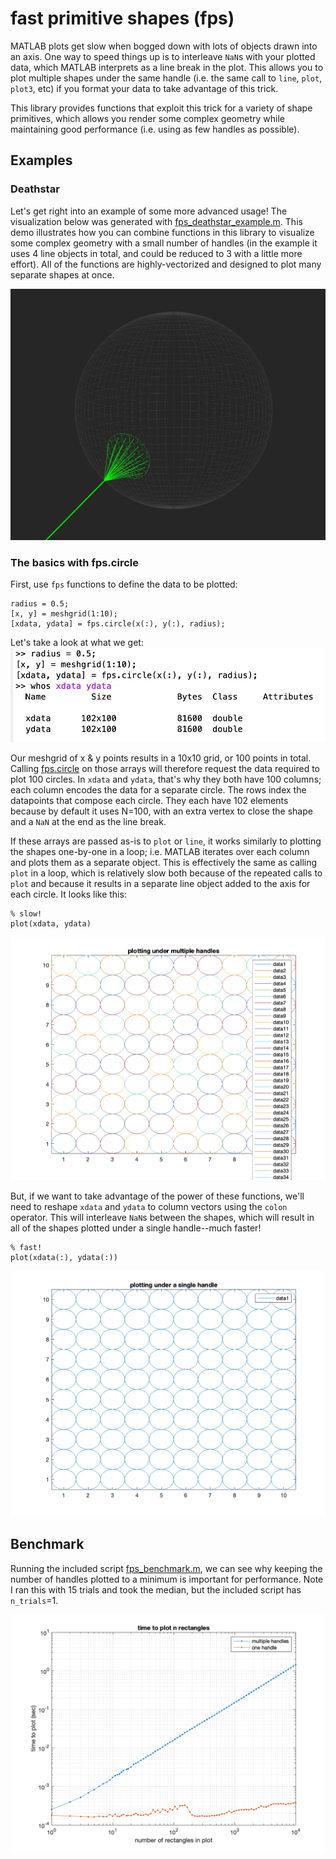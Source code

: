 # fast primitive shapes (fps)

MATLAB plots get slow when bogged down with lots of objects drawn
into an axis.  One way to speed things up is to interleave `NaN`s with
your plotted data, which MATLAB interprets as a line break in the plot.
This allows you to plot multiple shapes under the same handle (i.e. the
same call to `line`, `plot`, `plot3`, etc) if you format your data to
take advantage of this trick.

This library provides functions that exploit this trick for a variety
of shape primitives, which allows you render some complex geometry while
maintaining good performance (i.e. using as few handles as possible).

## Examples

### Deathstar

Let's get right into an example of some more advanced usage!  The visualization below was generated with [fps_deathstar_example.m](./test/fps_deathstar_example.m).  This demo illustrates how you can combine functions in this library to visualize some complex geometry with a small number of handles (in the example it uses 4 line objects in total, and could be reduced to 3 with a little more effort).  All of the functions are highly-vectorized and designed to plot many separate shapes at once.

![](doc/example.png)


### The basics with fps.circle

First, use `fps` functions to define the data to be plotted:

```
radius = 0.5;
[x, y] = meshgrid(1:10);
[xdata, ydata] = fps.circle(x(:), y(:), radius);
```
Let's take a look at what we get: ![](doc/workspace.jpg)

Our meshgrid of x & y points results in a 10x10 grid, or 100 points in total.  Calling [fps.circle](+fps/circle.m) on those arrays will therefore request the data required to plot 100 circles.  In `xdata` and `ydata`, that's why they both have 100 columns; each column encodes the data for a separate circle.  The rows index the datapoints that compose each circle.  They each have 102 elements because by default it uses N=100, with an extra vertex to close the shape and a `NaN` at the end as the line break.

If these arrays are passed as-is to `plot` or `line`, it works similarly to plotting the shapes one-by-one in a loop; i.e. MATLAB iterates over each column and plots them as a separate object.  This is effectively the same as calling `plot` in a loop, which is relatively slow both because of the repeated calls to `plot` and because it results in a separate line object added to the axis for each circle.  It looks like this:
```
% slow!
plot(xdata, ydata)
```

![](doc/circles_multi.png)

But, if we want to take advantage of the power of these functions, we'll need to reshape `xdata` and `ydata` to column vectors using the `colon` operator.  This will interleave `NaN`s between the shapes, which will result in all of the shapes plotted under a single handle--much faster!

```
% fast!
plot(xdata(:), ydata(:))
```
![](doc/circles_one.png)

## Benchmark

Running the included script [fps_benchmark.m](./test/fps_benchmark.m), we can see why keeping the number of handles plotted to a minimum is important for performance.  Note I ran this with 15 trials and took the median, but the included script has `n_trials`=1.

![](doc/benchmark.png)
